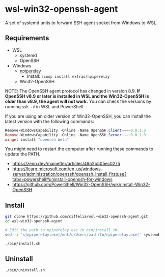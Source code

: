 # wsl-win32-openssh-agent

A set of systemd units to forward SSH agent socket from Windows to WSL.

## Requirements

- WSL
  - systemd
  - OpenSSH
- Windows
  - [npiperelay](https://github.com/jstarks/npiperelay)
    - Install: `scoop install extras/npiperelay`
  - Win32-OpenSSH

NOTE: The OpenSSH agent protocol has changed in version 8.9. **If OpenSSH v8.9 or later is installed in WSL and the Win32-OpenSSH is older than v8.9, the agent will not work.** You can check the versions by running `ssh -V` in WSL and PowerShell.

If you are using an older version of Win32-OpenSSH, you can install the latest version with the following commands:

```powershell
Remove-WindowsCapability -Online -Name OpenSSH.Client~~~~0.0.1.0
Remove-WindowsCapability -Online -Name OpenSSH.Server~~~~0.0.1.0
winget install "openssh beta"
```

You might need to restart the computer after running these commands to update the PATH.

- https://zenn.dev/mametter/articles/49a2b505ec0275
- https://learn.microsoft.com/en-us/windows-server/administration/openssh/openssh_install_firstuse?tabs=powershell#uninstall-openssh-for-windows
- https://github.com/PowerShell/Win32-OpenSSH/wiki/Install-Win32-OpenSSH

## Install

```sh
git clone https://github.com/ciffelia/wsl-win32-openssh-agent.git
cd wsl-win32-openssh-agent

# Edit the path to npiperelay.exe in bin/install.sh
sed -i 's|npiperelay.exe|/mnt/c/Users/path/to/npiperelay.exe|' systemd-unit/wsl-win32-openssh-agent@.service

./bin/install.sh
```

## Uninstall

```sh
./bin/uninstall.sh
```
